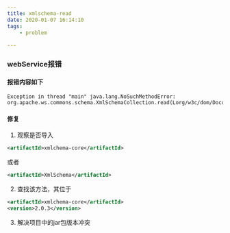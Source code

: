 ```yaml
---
title: xmlschema-read
date: 2020-01-07 16:14:10
tags:
    - problem
   
---
```


### webService报错

#### 报错内容如下
```text
Exception in thread "main" java.lang.NoSuchMethodError: org.apache.ws.commons.schema.XmlSchemaCollection.read(Lorg/w3c/dom/Document;Ljava/lang/String;)Lorg/apache/ws/commons/schema/XmlSchema;
```

#### 修复
1. 观察是否导入
```xml
<artifactId>xmlchema-core</artifactId>
```
或者
```xml
<artifactId>XmlSchema</artifactId>
```

2. 查找该方法，其位于
```xml
<artifactId>xmlchema-core</artifactId>
<version>2.0.3</version>
```

3. 解决项目中的jar包版本冲突

